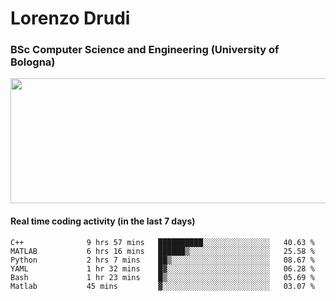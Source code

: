 # Lorenzo Drudi
### BSc Computer Science and Engineering (University of Bologna)

<img src="https://github-readme-stats-lorenzodrudi.vercel.app/api?username=LorenzoDrudi&count_private=true&show_icons=true&theme=gruvbox" height=200px width=550px>

<!---Use wakatime plugins to track the coding time--->
#### Real time coding activity (in the last 7 days)
<!--START_SECTION:waka-->

```text
C++              9 hrs 57 mins   ██████████░░░░░░░░░░░░░░░   40.63 %
MATLAB           6 hrs 16 mins   ██████▒░░░░░░░░░░░░░░░░░░   25.58 %
Python           2 hrs 7 mins    ██▒░░░░░░░░░░░░░░░░░░░░░░   08.67 %
YAML             1 hr 32 mins    █▓░░░░░░░░░░░░░░░░░░░░░░░   06.28 %
Bash             1 hr 23 mins    █▒░░░░░░░░░░░░░░░░░░░░░░░   05.69 %
Matlab           45 mins         ▓░░░░░░░░░░░░░░░░░░░░░░░░   03.07 %
```

<!--END_SECTION:waka-->
